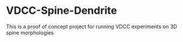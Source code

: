 # VDCC-Spine-Dendrite
This is a proof of concept project for running VDCC experiments on 3D spine morphologies
